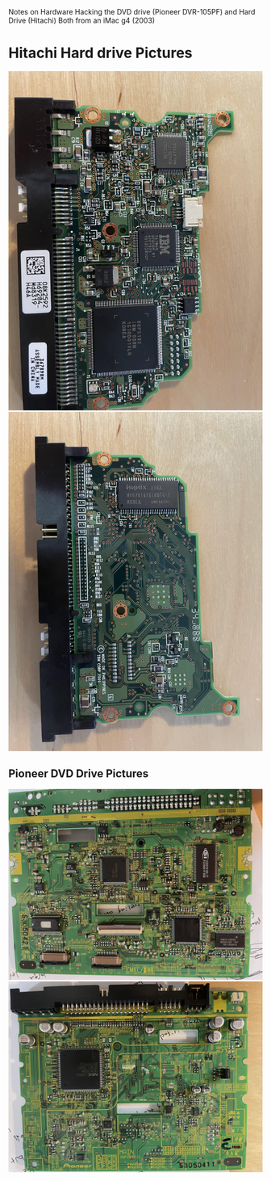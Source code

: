 <head> Notes on Hardware Hacking the DVD drive (Pioneer DVR-105PF) and Hard Drive (Hitachi) Both from an iMac g4 (2003)</head> 

<h1>Hitachi Hard drive Pictures</h1>
<center>
<img src = "./assets/hitachi.jpg">
<img src = "./assets/hitachi2.jpg">
</center>
<h2>Pioneer DVD Drive Pictures</h2>
<center>
<img src = "./assets/pione.jpg">
<img src = "./assets/pione2.jpg">
</center>